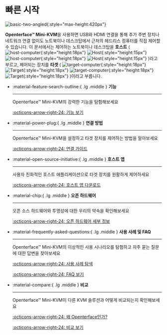 # 빠른 시작

![basic-two-angled](https://assets.openterface.com/images/product/basic-two-angled.webp){:style="max-height:420px"}

**Openterface™ Mini-KVM**을 사용하면 USB와 HDMI 연결을 통해 추가 주변 장치나 네트워크 연결 없이도 노트북이나 데스크탑에서 근처의 헤드리스 컴퓨터를 직접 제어할 수 있습니다. 이 문서에서는 제어하는 노트북이나 데스크탑을 **호스트** ( ![host-computer](https://assets.openterface.com/images/shell-icons/host-computer.svg#only-light){:style="height:18px"} ![Host](https://assets.openterface.com/images/shell-icons/host.svg#only-light){:style="height:15px"} ![host-computer](https://assets.openterface.com/images/shell-icons/host-computer_1.svg#only-dark){:style="height:18px"} ![Host](https://assets.openterface.com/images/shell-icons/host_1.svg#only-dark){:style="height:15px"} )라고 부르고, 제어되는 장치를 **타겟** ( ![target-computer](https://assets.openterface.com/images/shell-icons/target-computer.svg#only-light){:style="height:18px"} ![Target](https://assets.openterface.com/images/shell-icons/target.svg#only-light){:style="height:18px"} ![target-computer](https://assets.openterface.com/images/shell-icons/target-computer_1.svg#only-dark){:style="height:18px"} ![Target](https://assets.openterface.com/images/shell-icons/target_1.svg#only-dark){:style="height:18px"} )이라고 부릅니다.

<div class="grid cards" markdown>

-   :material-feature-search-outline:{ .lg .middle } __기능__

    ---

    Openterface™ Mini-KVM의 강력한 기능을 탐험해보세요

    [:octicons-arrow-right-24: 기능 보기](/features)

-   :material-power-plug:{ .lg .middle } __연결 방법__

    ---

    Openterface™ Mini-KVM을 설정하고 타겟 장치를 제어하는 방법을 알아보세요

    [:octicons-arrow-right-24: 연결 가이드](/how-to-connect)

-   :material-open-source-initiative:{ .lg .middle } __호스트 앱__

    ---

    사용자 친화적인 호스트 애플리케이션으로 타겟 장치를 원활하게 제어하세요

    [:octicons-arrow-right-24: 호스트 앱 다운로드](/app)

-   :material-chip:{ .lg .middle } __오픈 하드웨어__

    ---

    오픈 소스 하드웨어와 투명성에 대한 우리의 약속을 확인해보세요

    [:octicons-arrow-right-24: 오픈 하드웨어 세부 정보](/open-hardware)

-   :material-frequently-asked-questions:{ .lg .middle } __사용 사례 및 FAQ__

    ---

    Openterface™ Mini-KVM의 이상적인 사용 시나리오를 탐험하고 자주 묻는 질문에 대한 답변을 찾아보세요

    [:octicons-arrow-right-24: 사용 사례 탐색](/use-cases)
    
    [:octicons-arrow-right-24: FAQ 보기](/faq)

-   :material-compare:{ .lg .middle } __비교__

    ---

    Openterface™ Mini-KVM이 다른 KVM 솔루션과 어떻게 비교되는지 확인해보세요

    [:octicons-arrow-right-24: 왜 Openterface인가?](/why-openterface)

    [:octicons-arrow-right-24: 비교 보기](/comparison)

</div>